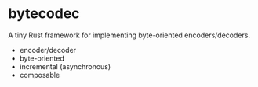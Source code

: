 bytecodec
=========

A tiny Rust framework for implementing byte-oriented encoders/decoders.

- encoder/decoder
- byte-oriented
- incremental (asynchronous)
- composable
